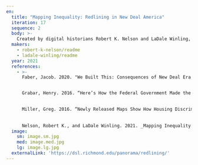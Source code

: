 ```yaml
---
en:
  title: "Mapping Inequality: Redlining in New Deal America"
  iteration: 17
  sequence: 2
  body: >-
    Created by digital historians Robert K. Nelson and LaDale Winling, _Mapping Inequality_ allows users to explore the infamous redlining maps and area descriptions produced by the Home Owners’ Loan Corporation (HOLC), a New Deal agency, between 1935 and 1940. Redlining had enormous long-term consequences, helping to channel private and public capital to white families through homeownership, effectively denying such access to African Americans and other Americans of color. _Mapping Inequality_ presents these maps interactively over a digital mapping interface, allowing users to select areas and explore the thousands of area descriptions—transcriptions of which are also visualized to enable easy comparison of each data field for all neighborhoods in a selected city.
  makers:
    - robert-k-nelson/readme
    - ladale-winling/readme
  year: 2021
  references:
    - >-
      Faber, Jacob. 2020. "We Built This: Consequences of New Deal Era Intervention in America's Racial Geography." _American Sociological Review_ 85 (October): 739–775.


      Grabar, Henry. 2016. “Here’s How the Federal Government Made the Maps That Crippled Black Neighborhoods.” _Slate_, October 21. https://slate.com/business/2016/10/a-new-project-shows-how-redlining-emerged-from-firsthand-reports-of-the-american-city.html.

 
      Miller, Greg. 2016. “Newly Released Maps Show How Housing Discrimination Happened.” National Geographic, October 17. https://www.nationalgeographic.com/history/article/housing-discrimination-redlining-maps.
      
 
      Nelson, Robert K., and LaDale Winling. 2021. _Mapping Inequality: Redlining in New Deal America_. In “17th Iteration (2021): Macroscopes for Placing Data in Space.” _Places & Spaces: Mapping Science_, edited by Katy Börner, Lisel Record, and Todd Theriault. http://scimaps.org. 
  image:
    sm: image.sm.jpg
    med: image.med.jpg
    lg: image.lg.jpg
  externalLink: 'https://dsl.richmond.edu/panorama/redlining/'
---
```

